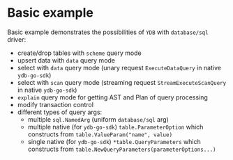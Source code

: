 # Basic example

Basic example demonstrates the possibilities of `YDB` with `database/sql` driver:
 - create/drop tables with `scheme` query mode
 - upsert data with `data` query mode
 - select with `data` query mode (unary request `ExecuteDataQuery` in native `ydb-go-sdk`)
 - select with `scan` query mode (streaming request `StreamExecuteScanQuery` in native `ydb-go-sdk`)
 - `explain` query mode for getting AST and Plan of query processing
 - modify transaction control
 - different types of query args:
   - multiple `sql.NamedArg` (uniform `database/sql` arg)
   - multiple native (for `ydb-go-sdk`) `table.ParameterOption` which constructs from `table.ValueParam("name", value)`
   - single native (for `ydb-go-sdk`) `*table.QueryParameters` which constructs from `table.NewQueryParameters(parameterOptions...)`
 